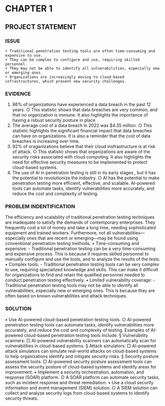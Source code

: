 # CHAPTER 1
## PROJECT STATEMENT

### ISSUE
	• Traditional penetration testing tools are often time-consuming and expensive to use.
	• They can be complex to configure and use, requiring skilled personnel.
	• They may not be able to identify all vulnerabilities, especially new or emerging ones.
	• Organizations are increasingly moving to cloud-based infrastructures, which present new security challenges.

### EVIDENCE
1. 86% of organizations have experienced a data breach in the past 12 years.
	○ This statistic shows that data breaches are very common, and that no organization is immune. It also highlights the importance of having a robust security posture in place
2. The average cost of a data breach in 2022 was $4.35 million.
	○ This statistic highlights the significant financial impact that data breaches can have on organizations. It is also a reminder that the cost of data breaches is increasing over time.
3. 92% of oraganizations believe that their cloud insfrastructure is at risk of attack.
	○ This statistic shows that organizations are aware of the security risks associated with cloud computing. It also highlights the need for effective security measures to be implemented to protect cloud-based systems.
4. The use of AI in penetration testing is still in its early stages , but it has the potential to revolutionize the industry.
	○ AI has the potential to make penetration testing more efficient, effective, and scalable. AI-powered tools can automate tasks, identify vulnerabilities more accurately, and reduce the cost and complexity of testing.
	
### PROBLEM INDENTIFICATION
The efficiency and scalability of traditional penetration testing techniques are inadequate to satisfy the demands of contemporary enterprises. They frequently cost a lot of money and take a long time, needing sophisticated equipment and trained workers. Furthermore, not all vulnerabilities—especially ones that are recent or emerging—may be found using conventional penetration testing methods.
	• Time-consuming and expensive: 
       - Traditional penetration testing can be a very time-consuming and expensive process. This is because it requires skilled personnel to manually configure and use the tools, and to analyze the results of the tests.
	• Complex tools: 
       - Traditional penetration testing tools can be very complex to use, requiring specialized knowledge and skills. This can make it difficult for organizations to find and retain the qualified personnel needed to conduct penetration testing effectively.
	• Limited vulnerability coverage: 
       - Traditional penetration testing tools may not be able to identify all vulnerabilities, especially new or emerging ones. This is because they are often based on known vulnerabilities and attack techniques.


### SOLUTION
• Use AI-powered cloud-based penetration testing tools.
	○  AI-powered penetration testing tools can automate tasks, identify vulnerabilities more accurately, and reduce the cost and complexity of testing. Examples of AI-powered cloud-based penetration testing tools include:
    		§ Vulnerability scanners: 
    			□ AI-powered vulnerability scanners can automatically scan for vulnerabilities in cloud-based systems.
    		§ Attack simulators: 
    			□ AI-powered attack simulators can simulate real-world attacks on cloud-based systems to help organizations identify and mitigate security risks.
       		§ Security posture assessment tools: 
    			□ AI-powered security posture assessment tools can assess the security posture of cloud-based systems and identify areas for improvement.
• Implement a security orchestration, automation, and response (SOAR) platform.
	○  A SOAR platform can automate security tasks, such as incident response and threat remediation.
• Use a cloud security information and event management (SIEM) solution.
	○  A SIEM solution can collect and analyze security logs from cloud-based systems to identify security threats.
